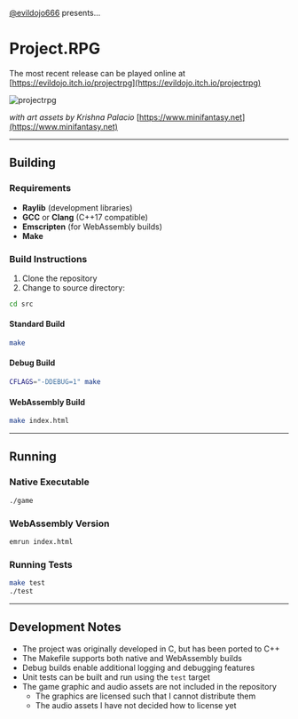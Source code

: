 [@evildojo666](https://x.com/evildojo666) presents...

# Project.RPG 

The most recent release can be played online at [https://evildojo.itch.io/projectrpg](https://evildojo.itch.io/projectrpg)

![projectrpg](https://github.com/user-attachments/assets/2b86ab6b-b9c8-4887-8505-d5c9b669cd61)

*with art assets by Krishna Palacio* [https://www.minifantasy.net](https://www.minifantasy.net)

-----

## Building 

### Requirements

- **Raylib** (development libraries)
- **GCC** or **Clang** (C++17 compatible)
- **Emscripten** (for WebAssembly builds)
- **Make**

### Build Instructions

1. Clone the repository
2. Change to source directory:
```bash
cd src
```

#### Standard Build
```bash
make
```

#### Debug Build
```bash
CFLAGS="-DDEBUG=1" make
```

#### WebAssembly Build
```bash
make index.html
```

-----

## Running

### Native Executable
```bash
./game
```

### WebAssembly Version
```bash
emrun index.html
```

### Running Tests
```bash
make test
./test
```

-----

## Development Notes

- The project was originally developed in C, but has been ported to C++
- The Makefile supports both native and WebAssembly builds
- Debug builds enable additional logging and debugging features
- Unit tests can be built and run using the `test` target
- The game graphic and audio assets are not included in the repository
  - The graphics are licensed such that I cannot distribute them
  - The audio assets I have not decided how to license yet
